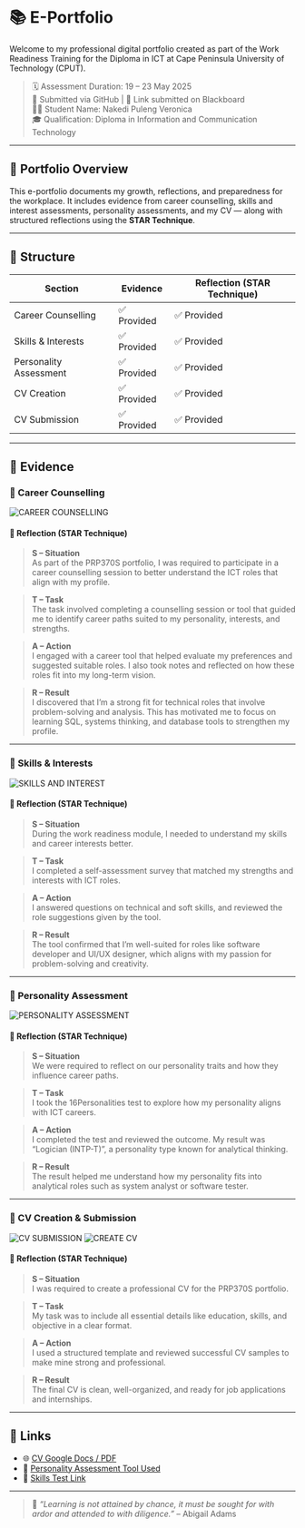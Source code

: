 # 📚 E-Portfolio

Welcome to my professional digital portfolio created as part of the Work Readiness Training for the Diploma in ICT at Cape Peninsula University of Technology (CPUT).

> 🗓️ Assessment Duration: 19 – 23 May 2025  
> 📁 Submitted via GitHub | 🔗 Link submitted on Blackboard  
> 👩‍💻 Student Name: Nakedi Puleng Veronica  
> 🎓 Qualification: Diploma in Information and Communication Technology  

---

## 📌 Portfolio Overview

This e-portfolio documents my growth, reflections, and preparedness for the workplace. It includes evidence from career counselling, skills and interest assessments, personality assessments, and my CV — along with structured reflections using the **STAR Technique**.

---

## 🧭 Structure

| Section               | Evidence     | Reflection (STAR Technique) |
|-----------------------|--------------|------------------------------|
| Career Counselling    | ✅ Provided  | ✅ Provided                  |
| Skills & Interests    | ✅ Provided  | ✅ Provided                  |
| Personality Assessment| ✅ Provided  | ✅ Provided                  |
| CV Creation           | ✅ Provided  | ✅ Provided                  |
| CV Submission         | ✅ Provided  | ✅ Provided                  |

---

## 📁 Evidence

### 📍 Career Counselling
![CAREER COUNSELLING](https://github.com/user-attachments/assets/8969c776-93dd-4f81-90d7-45b4f53a0def)


#### 🧠 Reflection (STAR Technique)

> **S – Situation**  
As part of the PRP370S portfolio, I was required to participate in a career counselling session to better understand the ICT roles that align with my profile.

> **T – Task**  
The task involved completing a counselling session or tool that guided me to identify career paths suited to my personality, interests, and strengths.

> **A – Action**  
I engaged with a career tool that helped evaluate my preferences and suggested suitable roles. I also took notes and reflected on how these roles fit into my long-term vision.

> **R – Result**  
I discovered that I’m a strong fit for technical roles that involve problem-solving and analysis. This has motivated me to focus on learning SQL, systems thinking, and database tools to strengthen my profile.

---

### 📍 Skills & Interests

![SKILLS AND INTEREST](https://github.com/user-attachments/assets/c84f0554-2a9d-4334-abe5-e218343dc458)


#### 🧠 Reflection (STAR Technique)

> **S – Situation**  
During the work readiness module, I needed to understand my skills and career interests better.

> **T – Task**  
I completed a self-assessment survey that matched my strengths and interests with ICT roles.

> **A – Action**  
I answered questions on technical and soft skills, and reviewed the role suggestions given by the tool.

> **R – Result**  
The tool confirmed that I’m well-suited for roles like software developer and UI/UX designer, which aligns with my passion for problem-solving and creativity.

---

### 📍 Personality Assessment

![PERSONALITY ASSESSMENT](https://github.com/user-attachments/assets/6a0e8a3f-6288-47ff-8e05-db53eb50ce3c)


#### 🧠 Reflection (STAR Technique)

> **S – Situation**  
We were required to reflect on our personality traits and how they influence career paths.

> **T – Task**  
I took the 16Personalities test to explore how my personality aligns with ICT careers.

> **A – Action**  
I completed the test and reviewed the outcome. My result was “Logician (INTP-T)”, a personality type known for analytical thinking.

> **R – Result**  
The result helped me understand how my personality fits into analytical roles such as system analyst or software tester.

---

### 📍 CV Creation & Submission

![CV SUBMISSION](https://github.com/user-attachments/assets/1b8f3fdd-3243-4b49-80a7-71fc81728cdb)
![CREATE CV](https://github.com/user-attachments/assets/7ff70aa0-b524-45ac-81f1-d2fa4fc0d149)


#### 🧠 Reflection (STAR Technique)

> **S – Situation**  
I was required to create a professional CV for the PRP370S portfolio.

> **T – Task**  
My task was to include all essential details like education, skills, and objective in a clear format.

> **A – Action**  
I used a structured template and reviewed successful CV samples to make mine strong and professional.

> **R – Result**  
The final CV is clean, well-organized, and ready for job applications and internships.

---

## 🔗 Links

- 🌐 [CV Google Docs / PDF](#)
- 🧠 [Personality Assessment Tool Used](#)
- 🎯 [Skills Test Link](#)

---

> 💬 *“Learning is not attained by chance, it must be sought for with ardor and attended to with diligence.”* – Abigail Adams


